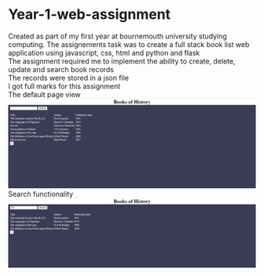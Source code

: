 # Year-1-web-assignment
Created as part of my first year at bournemouth university studying computing.
The assignements task was to create a full stack book list web application using javascript, css, html and python and flask<br>
The assignment required me to implement the ability to create, delete, update and search book records<br>
The records were stored in a json file
<br>I got full marks for this assignment <br>
The default page view<br>
<img src="/photos/web_example.PNG">
Search functionality<br>
<img src="/photos/Web_search.PNG">
